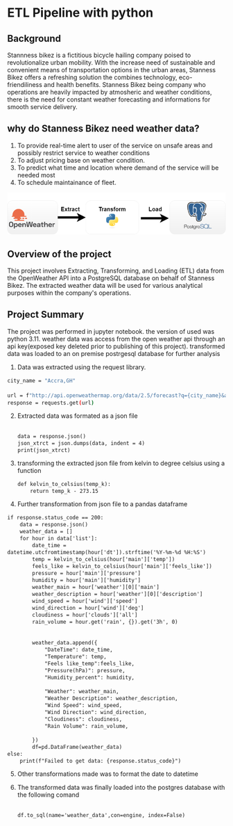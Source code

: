 # ETL Pipeline with python

## Background

Stannness bikez is a fictitious bicycle hailing company poised  to revolutionalize urban mobility. With the increase need of sustainable and convenient means of transportation options in the urban areas, Stanness Bikez offers a refreshing solution the combines technology, eco-friendiliness and health benefits. Stanness Bikez being company who operations are heavily impacted by atmosheric and weather conditions, there is the need for constant weather forecasting and informations for smooth service delivery.

## why do Stanness Bikez need weather data?

1. To provide real-time alert to user of the service on unsafe areas and possibly restrict service to weather conditions
2. To adjust pricing base on weather condition.
3. To predict what time and location  where demand of the service will be needed most
4. To schedule maintainance of fleet.

![1717530309143](image/README/1717530309143.png)

## Overview of the project

This project involves Extracting, Transforming, and Loading (ETL) data from the OpenWeather API into a PostgreSQL database on behalf of Stanness Bikez. The extracted weather data will be used for various analytical purposes within the company's operations.

## Project Summary

The project was performed in jupyter notebook. the version of used was python 3.11. weather data was access from the open weather api through an api key(exposed key deleted prior to publishing of this project). transformed data was loaded to an on premise postrgesql database for further analysis

1. Data was extracted using the request library.

```bash
city_name = "Accra,GH"

url = f"http://api.openweathermap.org/data/2.5/forecast?q={city_name}&appid={API_key}"
response = requests.get(url)
```

2. Extracted data was formated as a json file

   ```

   data = response.json()
   json_xtrct = json.dumps(data, indent = 4)
   print(json_xtrct)
   ```
3. transforming the extracted json file from kelvin to degree celsius using a function

   ```
   def kelvin_to_celsius(temp_k):
       return temp_k - 273.15
   ```
4. Further transformation from json file to a pandas dataframe

```
if response.status_code == 200:
    data = response.json()
    weather_data = []
    for hour in data['list']:
        date_time = datetime.utcfromtimestamp(hour['dt']).strftime('%Y-%m-%d %H:%S')
        temp = kelvin_to_celsius(hour['main']['temp'])
        feels_like = kelvin_to_celsius(hour['main']['feels_like'])
        pressure = hour['main']['pressure']
        humidity = hour['main']['humidity']
        weather_main = hour['weather'][0]['main']
        weather_description = hour['weather'][0]['description']
        wind_speed = hour['wind']['speed']
        wind_direction = hour['wind']['deg']
        cloudiness = hour['clouds']['all']
        rain_volume = hour.get('rain', {}).get('3h', 0)
  
  
        weather_data.append({
            "DateTime": date_time,
            "Temperature": temp,
            "Feels like_temp":feels_like,
            "Pressure(hPa)": pressure,
            "Humidity_percent": humidity,

            "Weather": weather_main,
            "Weather Description": weather_description,
            "Wind Speed": wind_speed,
            "Wind Direction": wind_direction,
            "Cloudiness": cloudiness,
            "Rain Volume": rain_volume,
     
        })
        df=pd.DataFrame(weather_data)
else:
    print(f"Failed to get data: {response.status_code}")

```

5. Other transformations made was to format the date to datetime
6. The transformed data was finally loaded into the postgres database with the following comand

   ```

   df.to_sql(name='weather_data',con=engine, index=False)
   ```
